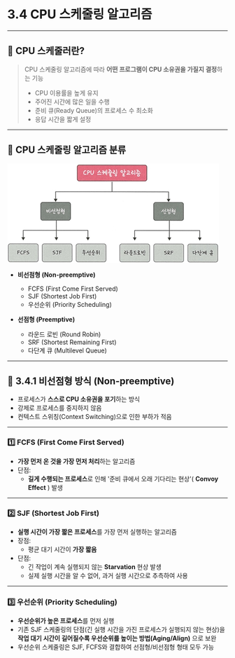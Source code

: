 # 3.4 CPU 스케줄링 알고리즘 

---

## 📌 CPU 스케줄러란?
> CPU 스케줄링 알고리즘에 따라 **어떤 프로그램이 CPU 소유권을 가질지 결정**하는 기능  
> - CPU 이용률을 높게 유지  
> - 주어진 시간에 많은 일을 수행  
> - 준비 큐(Ready Queue)의 프로세스 수 최소화  
> - 응답 시간을 짧게 설정

---

## 📍 CPU 스케줄링 알고리즘 분류
![CPU 스케줄링 알고리즘 분류](./images/ash_CPU%20스케줄링%20알고리즘.jpeg)

- **비선점형 (Non-preemptive)**
  - FCFS (First Come First Served)
  - SJF (Shortest Job First)
  - 우선순위 (Priority Scheduling)

- **선점형 (Preemptive)**
  - 라운드 로빈 (Round Robin)
  - SRF (Shortest Remaining First)
  - 다단계 큐 (Multilevel Queue)

---

## 🔹 3.4.1 비선점형 방식 (Non-preemptive)
- 프로세스가 **스스로 CPU 소유권을 포기**하는 방식
- 강제로 프로세스를 중지하지 않음
- 컨텍스트 스위칭(Context Switching)으로 인한 부하가 적음

---

### 1️⃣ FCFS (First Come First Served)
- **가장 먼저 온 것을 가장 먼저 처리**하는 알고리즘
- 단점:
  - **길게 수행되는 프로세스**로 인해 '준비 큐에서 오래 기다리는 현상'( **Convoy Effect** ) 발생

---

### 2️⃣ SJF (Shortest Job First)
- **실행 시간이 가장 짧은 프로세스**를 가장 먼저 실행하는 알고리즘
- 장점:
  - 평균 대기 시간이 **가장 짧음**
- 단점:
  - 긴 작업이 계속 실행되지 않는 **Starvation** 현상 발생
  - 실제 실행 시간을 알 수 없어, 과거 실행 시간으로 추측하여 사용

---

### 3️⃣ 우선순위 (Priority Scheduling)
- **우선순위가 높은 프로세스**를 먼저 실행
- 기존 SJF 스케줄링의 단점(긴 실행 시간을 가진 프로세스가 실행되지 않는 현상)을  
  **작업 대기 시간이 길어질수록 우선순위를 높이는 방법(Aging/Align)** 으로 보완
- 우선순위 스케줄링은 SJF, FCFS와 결합하여 선점형/비선점형 형태 모두 가능
